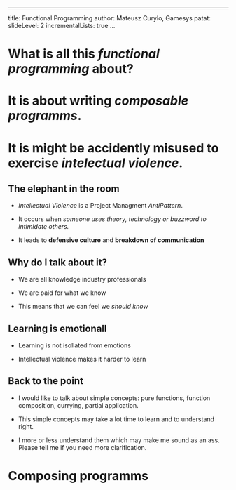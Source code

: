 
---
title: Functional Programming 
author: Mateusz Curylo, Gamesys
patat:
  slideLevel: 2
  incrementalLists: true
...

# What is all this  *functional programming* about?

# It is about writing *composable programms*.

# It is might be accidently misused to exercise *intelectual violence*.

## The elephant in the room

- *Intellectual Violence* is a Project Managment *AntiPattern*.

- It occurs when *someone uses theory, technology or buzzword to intimidate
  others.*

- It leads to **defensive culture** and **breakdown of communication**

## Why do I talk about it?

- We are all knowledge industry professionals

- We are paid for what we know

- This means that we can feel we *should know* 

## Learning is emotionall

- Learning is not isollated from emotions

- Intellectual violence makes it harder to learn




## Back to the point

- I would like to talk about simple concepts: pure functions, function composition, currying,
  partial application.

- This simple concepts may take a lot time to learn and to understand right.

- I more or less understand them which may make me sound as an ass. Please tell me if you need more clarification.

# Composing programms
